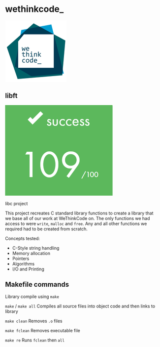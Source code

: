 # wethinkcode_

![wethinkcode_ logo](resources/wtc.gif)

## libft

![final mark](resources/libft-finalmark.png)

libc project

This project recreates C standard library functions to create a library that we base all of our work at WeThinkCode on. 
The only functions we had access to were `write`, `malloc` and `free`. 
Any and all other functions we required had to be created from scratch.

Concepts tested:
- C-Style string handling
- Memory allocation
- Pointers
- Algorithms
- I/O and Printing

## Makefile commands

Library compile using `make`

`make` / `make all`    Compiles all source files into object code and then links to library

`make clean`           Removes `.o` files

`make fclean`          Removes executable file

`make re`              Runs `fclean` then `all` 
